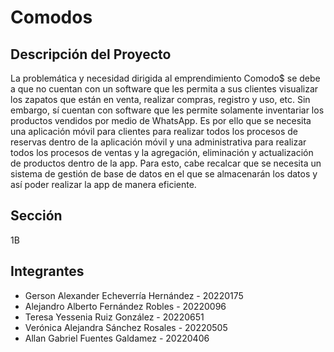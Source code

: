 # Comodos

## Descripción del Proyecto

La problemática y necesidad dirigida al emprendimiento Comodo$ se debe a que no cuentan con un software que les permita a sus clientes visualizar los zapatos que están en venta, realizar compras, registro y uso, etc. Sin embargo, sí cuentan con software que les permite solamente inventariar los productos vendidos por medio de WhatsApp. Es por ello que se necesita una aplicación móvil para clientes para realizar todos los procesos de reservas dentro de la aplicación móvil y una administrativa para realizar todos los procesos de ventas y la agregación, eliminación y actualización de productos dentro de la app. Para esto, cabe recalcar que se necesita un sistema de gestión de base de datos en el que se almacenarán los datos y así poder realizar la app de manera eficiente.

## Sección

1B

## Integrantes

* Gerson Alexander Echeverría Hernández - 20220175
* Alejandro Alberto Fernández Robles - 20220096
* Teresa Yessenia Ruiz González - 20220651
* Verónica Alejandra Sánchez Rosales - 20220505
* Allan Gabriel Fuentes Galdamez - 20220406
